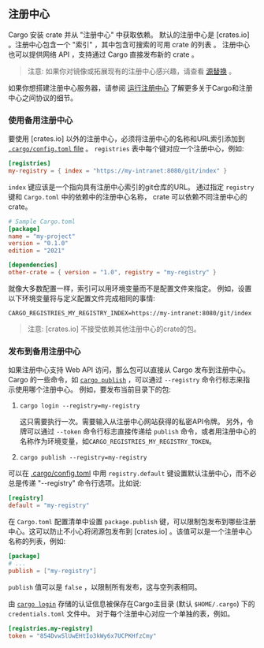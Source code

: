 ## 注册中心

Cargo 安装 crate 并从 "注册中心" 中获取依赖。
默认的注册中心是 [crates.io] 。注册中心包含一个 "索引" ，其中包含可搜索的可用 crate 的列表 。
注册中心也可以提供网络 API ，支持通过 Cargo 直接发布新的 crate 。

> 注意: 如果你对镜像或拓展现有的注册中心感兴趣，请查看 [源替换][Source Replacement] 。

如果你想搭建注册中心服务器，请参阅 [运行注册中心][Running at Registry] 了解更多关于Cargo和注册中心之间协议的细节。

### 使用备用注册中心

要使用 [crates.io] 以外的注册中心，必须将注册中心的名称和URL索引添加到 [`.cargo/config.toml` file][config] 。 `registries` 表中每个键对应一个注册中心，例如:

```toml
[registries]
my-registry = { index = "https://my-intranet:8080/git/index" }
```

`index` 键应该是一个指向具有注册中心索引的git仓库的URL。
通过指定 `registry` 键和 `Cargo.toml` 中的依赖中的注册中心名称， crate 可以依赖不同注册中心的 crate。

```toml
# Sample Cargo.toml
[package]
name = "my-project"
version = "0.1.0"
edition = "2021"

[dependencies]
other-crate = { version = "1.0", registry = "my-registry" }
```

就像大多数配置一样，索引可以用环境变量而不是配置文件来指定。
例如，设置以下环境变量将与定义配置文件完成相同的事情:

```ignore
CARGO_REGISTRIES_MY_REGISTRY_INDEX=https://my-intranet:8080/git/index
```

> 注意: [crates.io] 不接受依赖其他注册中心的crate的包。

### 发布到备用注册中心

如果注册中心支持 Web API 访问，那么包可以直接从 Cargo 发布到注册中心。
Cargo 的一些命令，如 [`cargo publish`] ，可以通过 `--registry` 命令行标志来指示使用哪个注册中心。
例如，要发布当前目录下的包:

1. `cargo login --registry=my-registry`

    这只需要执行一次。需要输入从注册中心网站获得的私密API令牌。 
    另外，令牌可以通过 `--token` 命令行标志直接传递给 `publish` 命令，或者用注册中心的名称作为环境变量，如`CARGO_REGISTRIES_MY_REGISTRY_TOKEN`。

2. `cargo publish --registry=my-registry`

可以在 [.cargo/config.toml][config] 中用 `registry.default` 键设置默认注册中心，而不必总是传递 "--registry" 命令行选项。比如说:

```toml
[registry]
default = "my-registry"
```

在 `Cargo.toml` 配置清单中设置 `package.publish` 键，可以限制包发布到哪些注册中心。这可以防止不小心将闭源包发布到 [crates.io] 。该值可以是一个注册中心名称的列表，例如:

```toml
[package]
# ...
publish = ["my-registry"]
```

 `publish` 值可以是 `false` ，以限制所有发布，这与空列表相同。

由 [`cargo login`] 存储的认证信息被保存在Cargo主目录 (默认 `$HOME/.cargo`) 下的 `credentials.toml` 文件中。
对于每个注册中心对应一个单独的表，例如。

```toml
[registries.my-registry]
token = "854DvwSlUwEHtIo3kWy6x7UCPKHfzCmy"
```

[Source Replacement]: source-replacement.md
[Running at Registry]: running-a-registry.md
[`cargo publish`]: ../commands/cargo-publish.md
[`cargo package`]: ../commands/cargo-package.md
[`cargo login`]: ../commands/cargo-login.md
[config]: config.md

<script>
(function() {
    var fragments = {
        "#running-a-registry": "running-a-registry.html",
        "#index-format": "registry-index.html",
        "#web-api": "registry-web-api.html",
        "#publish": "registry-web-api.html#publish",
        "#yank": "registry-web-api.html#yank",
        "#unyank": "registry-web-api.html#unyank",
        "#owners": "registry-web-api.html#owners",
        "#owners-list": "registry-web-api.html#owners-list",
        "#owners-add": "registry-web-api.html#owners-add",
        "#owners-remove": "registry-web-api.html#owners-remove",
        "#search": "registry-web-api.html#search",
        "#login": "registry-web-api.html#login",
    };
    var target = fragments[window.location.hash];
    if (target) {
        var url = window.location.toString();
        var base = url.substring(0, url.lastIndexOf('/'));
        window.location.replace(base + "/" + target);
    }
})();
</script>
